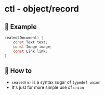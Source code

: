 # ctl - object/record

## 📌 Example

```h
sealed(Document) {
    const Text text;
    const Image image;
    const Link link;
}
```

## 📌 How to

- `sealed(n)` is a syntax sugar of `typedef union`
- It's just for more simple use of `union`
